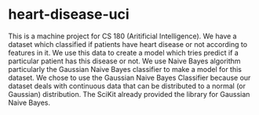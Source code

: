 # heart-disease-uci

This is a machine project for CS 180 (Aritificial Intelligence). We have a dataset which classified if patients have heart disease or not according to features in it. We use this data to create a model which tries predict if a particular patient has this disease or not. We use Naive Bayes algorithm particularly the Gaussian Naive Bayes classifier to make a model for this dataset. We chose to use the Gaussian Naive Bayes Classifier because our dataset deals with continuous data that can be distributed to a normal (or Gaussian) distribution. The SciKit already provided the library for Gaussian Naive Bayes.
